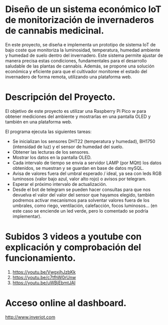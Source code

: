 # Diseño de un sistema económico IoT de monitorización de invernaderos de cannabis medicinal.

En este proyecto, se diseña e implementa un prototipo de sistema IoT de bajo coste que monitoriza la luminosidad, temperatura, humedad ambiente y humedad de suelo dentro del invernadero. Este sistema permite ajustar de manera precisa estas condiciones, fundamentales para el desarrollo saludable de las plantas de cannabis. Además, se propone una solución económica y eficiente para que el cultivador monitoree el estado del invernadero de forma remota, utilizando una plataforma web.

# Descripción del Proyecto.

El objetivo de este proyecto es utilizar una Raspberry Pi Pico w para obtener mediciones del ambiente y mostrarlas en una pantalla OLED y también en una plataforma web.

El programa ejecuta las siguientes tareas:

* Se inicializan los sensores DHT22 (temperatura y humedad), BH1750 (intensidad de luz) y el sensor de humedad del suelo.
* Obtener las lecturas de los sensores.
* Mostrar los datos en la pantalla OLED.
* Cada intervalo de tiempo se envia a servidor LAMP (por MQtt) los datos obtenidos, se muestran y se guardan en base de datos mySQL.
* Avisa de valores fuera del umbral esperado / ideal, ya sea con leds RGB luminosos (valor bajo azul, valor alto rojo) o avisos por telegram.
* Esperar el próximo intervalo de actualización.
* Desde el bot de telegram se pueden hacer consultas para que nos devuelva el valor del valor del sensor que hayamos elegido, también podremos activar mecanismos para solventar valores fuera de los umbrales, como riego, ventilación, calefacción, focos luminosos... (en este caso se enciende un led verde, pero lo comentado se podría implementar).

# Subidos 3 videos a youtube con explicación y comprobación del funcionamiento.
1. https://youtu.be/VwgxjhJzbKk
2. https://youtu.be/c7tfhW0rUnw
3. https://youtu.be/uWBjEbmtJAI

# Acceso online al dashboard.

http://www.inveriot.com
